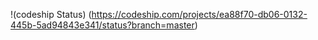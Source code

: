 !(codeship Status) (https://codeship.com/projects/ea88f70-db06-0132-445b-5ad94843e341/status?branch=master)